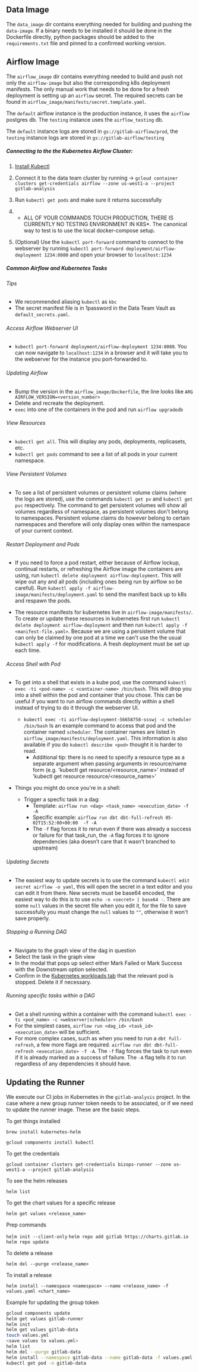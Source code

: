 ## Data Image

The `data_image` dir contains everything needed for building and pushing the `data-image`. If a binary needs to be installed it should be done in the Dockerfile directly, python packages should be added to the `requirements.txt` file and pinned to a confirmed working version.


## Airflow Image

The `airflow_image` dir contains everything needed to build and push not only the `airflow-image` but also the corresponding k8s deployment manifests. The only manual work that needs to be done for a fresh deployment is setting up an `airflow` secret. The required secrets can be found in `airflow_image/manifests/secret.template.yaml`.  

The `default` airflow instance is the production instance, it uses the `airflow` postgres db. The `testing` instance uses the `airflow_testing` db.  

The `default` instance logs are stored in `gs://gitlab-airflow/prod`, the `testing` instance logs are stored in `gs://gitlab-airflow/testing`
##### Connecting to the the Kubernetes Airflow Cluster:

1. [Install Kubectl](https://kubernetes.io/docs/tasks/tools/install-kubectl/#install-with-homebrew-on-macos)

2.  Connect it to the data team cluster by running -> `gcloud container clusters get-credentials airflow --zone us-west1-a --project gitlab-analysis`

3.  Run `kubectl get pods` and make sure it returns successfully 

4. * ALL OF YOUR COMMANDS TOUCH PRODUCTION, THERE IS CURRENTLY NO TESTING ENVIRONMENT IN K8S*. The canonical way to test is to use the local docker-compose setup.

4. (Optional) Use the `kubectl port-forward` command to connect to the webserver by running `kubectl port-forward deployment/airflow-deployment 1234:8080` and open your browser to `localhost:1234` 

##### Common Airflow and Kubernetes Tasks

###### Tips
*  We recommended aliasing `kubectl` as `kbc`
*  The secret manifest file is in 1password in the Data Team Vault as `default_secrets.yaml`.

###### Access Airflow Webserver UI
* `kubectl port-forward deployment/airflow-deployment 1234:8080`. You can now navigate to `localhost:1234` in a browser and it will take you to the webserver for the instance you port-forwarded to.

###### Updating Airflow

* Bump the version in the `airflow_image/Dockerfile`, the line looks like `ARG AIRFLOW_VERSION=<version_number>`
* Delete and recreate the deployment.
* `exec` into one of the containers in the pod and run `airflow upgradedb`

###### View Resources
* `kubectl get all`. This will display any pods, deployments, replicasets, etc.
* `kubectl get pods` command to see a list of all pods in your current namespace.

###### View Persistent Volumes
*  To see a list of persistent volumes or persistent volume claims (where the logs are stored), use the commands `kubectl get pv` and `kubectl get pvc` respectively. The command to get persistent volumes will show all volumes regardless of namespace, as persistent volumes don't belong to namespaces. Persistent volume claims do however belong to certain namespaces and therefore will only display ones within the namespace of your current context.

###### Restart Deployment and Pods
* If you need to force a pod restart, either because of Airflow lockup, continual restarts, or refreshing the Airflow image the containers are using, run `kubectl delete deployment airflow-deployment`. This will wipe out any and all pods (including ones being run by airflow so be careful). Run `kubectl apply -f airflow-image/manifests/deployment.yaml` to send the manifest back up to k8s and respawn the pods.

* The resource manifests for kubernetes live in `airflow-image/manifests/`. To create or update these resources in kubernetes first run `kubectl delete deployment airflow-deployment` and then run `kubectl apply -f <manifest-file.yaml>`. Because we are using a persistent volume that can only be claimed by one pod at a time we can't use the the usual `kubectl apply -f` for modifications. A fresh deployment must be set up each time.

###### Access Shell with Pod

-  To get into a shell that exists in a kube pod, use the command `kubectl exec -ti <pod-name> -c <container-name> /bin/bash`. This will drop you into a shell within the pod and container that you chose. This can be useful if you want to run airflow commands directly within a shell instead of trying to do it through the webserver UI.
  
    - `kubectl exec -ti airflow-deployment-56658758-ssswj -c scheduler /bin/bash` Is an example command to access that pod and the container named `scheduler`. The container names are listed in `airflow_image/manifests/deployment.yaml`. This information is also available if you do `kubectl describe <pod>` thought it is harder to read.
      - Additional tip: there is no need to specify a resource type as a separate argument when passing arguments in resource/name form (e.g. 'kubectl get resource/<resource_name>' instead of 'kubectl get resource resource/<resource_name>'

- Things you might do once you're in a shell:

  - Trigger a specfic task in a dag: 
    - Template: `airflow run <dag> <task_name> <execution_date> -f -A` 
    - Specific example: `airflow run dbt dbt-full-refresh 05-02T15:52:00+00:00  -f -A`
    - The `-f` flag forces it to rerun even if there was already a success or failure for that task_run, the `-A` flag forces it to ignore dependencies (aka doesn’t care that it wasn’t branched to upstream)

###### Updating Secrets
-  The easiest way to update secrets is to use the command `kubectl edit secret airflow -o yaml`, this will open the secret in a text editor and you can edit it from there. New secrets must be base64 encoded, the easiest way to do this is to use `echo -n <secret> | base64 -`. There are some `null` values in the secret file when you edit it, for the file to save successfully you must change the `null` values to `""`, otherwise it won't save properly.

###### Stopping a Running DAG
* Navigate to the graph view of the dag in question
* Select the task in the graph view
* In the modal that pops up select either Mark Failed or Mark Success with the Downstream option selected.
* Confirm in the [Kubernetes workloads tab](https://console.cloud.google.com/kubernetes/workload?project=gitlab-analysis&workload_list_tablesize=50) that the relevant pod is stopped. Delete it if necessary.

###### Running specific tasks within a DAG

* Get a shell running within a container with the command `kubectl exec -ti <pod_name> -c <webserver|scheduler> /bin/bash`
* For the simplest cases, `airflow run <dag_id> <task_id> <execution_date>` will be sufficient.
* For more complex cases, such as when you need to run a `dbt full-refresh`, a few more flags are required. `airflow run dbt dbt-full-refresh <execution_date> -f -A`. The `-f` flag forces the task to run even if it is already marked as a success of failure. The `-A` flag tells it to run regardless of any dependencies it should have.

## Updating the Runner

We execute our CI jobs in Kubernetes in the `gitlab-analysis` project. In the case where a new group runner token needs to be associated, or if we need to update the runner image. These are the basic steps.

To get things installed

`brew install kubernetes-helm`

 `gcloud components install kubectl`

To get the credentials 

`gcloud container clusters get-credentials bizops-runner --zone us-west1-a --project gitlab-analysis`

To see the helm releases

`helm list`

To get the chart values for a specific release

`helm get values <release_name>`

Prep commands

`helm init --client-only`
`helm repo add gitlab https://charts.gitlab.io`
`helm repo update`

To delete a release

`helm del --purge <release_name>`

To install a release

`helm install --namespace <namespace> --name <release_name> -f values.yaml <chart_name>`

Example for updating the group token 

```bash
gcloud components update
helm get values gitlab-runner
helm init
helm get values gitlab-data
touch values.yml
<save values to values.yml>
helm list
helm del --purge gitlab-data
helm install --namespace gitlab-data --name gitlab-data -f values.yaml gitlab/gitlab-runner
kubectl get pod -n gitlab-data
```